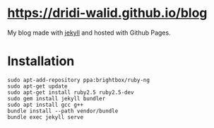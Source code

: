 # https://dridi-walid.github.io/blog
My blog made with [jekyll](http://jekyllrb.com) and hosted with Github Pages.

# Installation

  ```
  sudo apt-add-repository ppa:brightbox/ruby-ng
  sudo apt-get update
  sudo apt-get install ruby2.5 ruby2.5-dev
  sudo gem install jekyll bundler
  sudo apt install gcc g++
  bundle install --path vendor/bundle
  bundle exec jekyll serve
  ```
